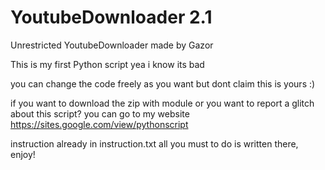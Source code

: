 # YoutubeDownloader 2.1
Unrestricted YoutubeDownloader made by Gazor

This is my first Python script yea i know its bad

you can change the code freely as you want but dont claim this is yours :)

if you want to download the zip with module or you want to report a glitch about this script? you can go to my website https://sites.google.com/view/pythonscript

instruction already in instruction.txt all you must to do is written there, enjoy!
